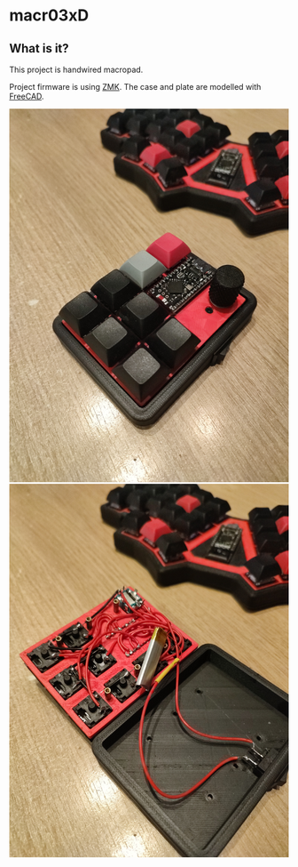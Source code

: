 # macr03xD

## What is it?

This project is handwired macropad.

Project firmware is using [ZMK](https://zmk.dev).
The case and plate are modelled with [FreeCAD](https://www.freecad.org/).

![MacroPad](./github-images/macropad.jpg)
![handwired](./github-images/handwired.jpg)

